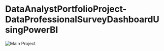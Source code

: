 # DataAnalystPortfolioProject-DataProfessionalSurveyDashboardUsingPowerBI



![Main Project](https://github.com/nagarajan24/DataAnalystPortfolioProject-DataProfessionalSurveyDashboardUsingPowerBI/assets/83067610/711a5467-4e4f-4c18-8d5b-87f88efdcfbf)
